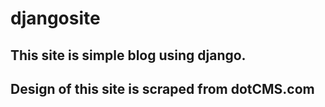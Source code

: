 # djangosite
## This site is simple blog using django.
## Design of this site is scraped from dotCMS.com
